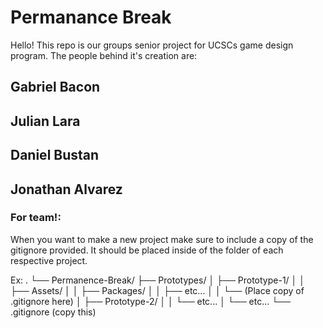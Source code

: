 # Permanance Break

Hello! This repo is our groups senior project for UCSCs game design program. The people behind it's creation are: 

## Gabriel Bacon

## Julian Lara

## Daniel Bustan

## Jonathan Alvarez


### For team!:

When you want to make a new project make sure to include a copy of the gitignore provided. It should be placed inside of the folder of each respective project.

Ex:
.
└── Permanence-Break/
    ├── Prototypes/
    │   ├── Prototype-1/
    │   │   ├── Assets/
    │   │   ├── Packages/
    │   │   ├── etc...
    │   │   └── (Place copy of .gitignore here)
    │   ├── Prototype-2/
    │   │   └── etc...
    │   └── etc...
    └── .gitignore (copy this)

